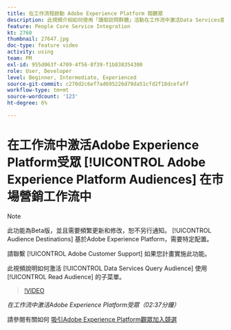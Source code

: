 ```yaml
---
title: 在工作流程啟動 Adobe Experience Platform 閱聽眾
description: 此視頻介紹如何使用「讀取訪問群體」活動在工作流中激活Data Services查詢受眾。
feature: People Core Service Integration
kt: 2760
thumbnail: 27647.jpg
doc-type: feature video
activity: using
team: PM
exl-id: 955d063f-4709-4f56-8f39-f1b838354300
role: User, Developer
level: Beginner, Intermediate, Experienced
source-git-commit: c270d2c6ef7ad695226d79da51cfd2f18dcefaff
workflow-type: tm+mt
source-wordcount: '123'
ht-degree: 6%

---
```


# 在工作流中激活Adobe Experience Platform受眾 [!UICONTROL Adobe Experience Platform Audiences] 在市場營銷工作流中

>[!NOTE]
>
>此功能為Beta版，並且需要頻繁更新和修改，恕不另行通知。 [!UICONTROL Audience Destinations] 基於Adobe Experience Platform，需要特定配置。
>
>請聯繫 [!UICONTROL Adobe Customer Support] 如果您計畫實施此功能。

此視頻說明如何激活 [!UICONTROL Data Services Query Audience] 使用 [!UICONTROL Read Audience] 的子菜單。

>[!VIDEO](https://video.tv.adobe.com/v/27647?quality=12)

*在工作流中激活Adobe Experience Platform受眾（02:37分鐘）*

請參閱有關如何 [吸引Adobe Experience Platform觀眾加入競選](https://experienceleague.adobe.com/docs/campaign-standard/using/integrating-with-adobe-cloud/adobe-experience-platform/aep-sources-destinations/ingest-aep-data.html)
